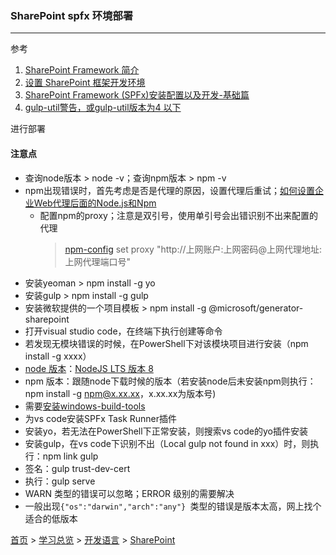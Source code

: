 
### SharePoint spfx 环境部署
--------
参考
1. [SharePoint Framework 简介](https://github.com/chenxizhang/office365dev/blob/master/docs/sharepointframework.md)
2. [设置 SharePoint 框架开发环境](https://docs.microsoft.com/zh-cn/sharepoint/dev/spfx/set-up-your-development-environment#trusting-the-self-signed-developer-certificate)
3. [SharePoint Framework (SPFx)安装配置以及开发-基础篇](https://www.cnblogs.com/love007/archive/2017/01/11/6274884.html)
4. [gulp-util警告，或gulp-util版本为4 以下](https://blog.csdn.net/yyzzhc999/article/details/80095873)

进行部署

#### 注意点
* 查询node版本 > node -v；查询npm版本 > npm -v
* npm出现错误时，首先考虑是否是代理的原因，设置代理后重试；[如何设置企业Web代理后面的Node.js和Npm](https://jjasonclark.com/how-to-setup-node-behind-web-proxy/)
    * 配置npm的proxy；注意是双引号，使用单引号会出错识别不出来配置的代理
      > [npm-config](https://docs.npmjs.com/misc/config) set proxy "http://上网账户:上网密码@上网代理地址:上网代理端口号"
* 安装yeoman > npm install -g yo
* 安装gulp > npm install -g gulp
* 安装微软提供的一个项目模板 > npm install -g @microsoft/generator-sharepoint
* 打开visual studio code，在终端下执行创建等命令
* 若发现无模块错误的时候，在PowerShell下对该模块项目进行安装（npm install -g xxxx）
* [node 版本](https://nodejs.org/en/download/releases/)：[NodeJS LTS 版本 8](https://nodejs.org/dist/latest-v8.x/)
* npm 版本：跟随node下载时候的版本（若安装node后未安装npm则执行：npm install -g npm@x.xx.xx，x.xx.xx为版本号)
* 需要[安装windows-build-tools](https://www.npmjs.com/package/windows-build-tools/v/2.0.0)
* 为vs code安装SPFx Task Runner插件
* 安装yo，若无法在PowerShell下正常安装，则搜索vs code的yo插件安装
* 安装gulp，在vs code下识别不出（Local gulp not found in xxx）时，则执行：npm link gulp
* 签名：gulp trust-dev-cert
* 执行：gulp serve 
* WARN 类型的错误可以忽略；ERROR 级别的需要解决
* 一般出现`{"os":"darwin","arch":"any"} `类型的错误是版本太高，网上找个适合的低版本


  
  
  
[首页](../../README.md) > [学习总览](../../introduction/studyCatalogList.md) > [开发语言](../developmentLanguage/developmentLanguage.md) > [SharePoint](SharePoint.md)

